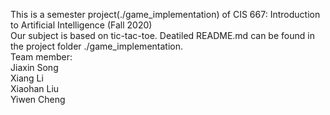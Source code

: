 This is a semester project(./game_implementation) of CIS 667: Introduction to Artificial Intelligence (Fall 2020)  
Our subject is based on tic-tac-toe. Deatiled README.md can be found in the project folder ./game_implementation.  
Team member:  
Jiaxin Song            
Xiang Li            
Xiaohan Liu            
Yiwen Cheng           

